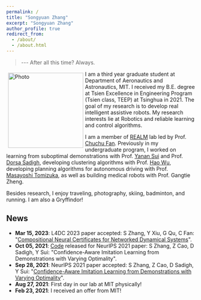 ```yaml
---
permalink: /
title: "Songyuan Zhang"
excerpt: "Songyuan Zhang"
author_profile: true
redirect_from: 
  - /about/
  - /about.html
---
```


> --- After all this time? Always.

<p>
  <img src="https://syzhang092218-source.github.io/files/syzhang.jpg?raw=true" alt="Photo" style="width: 200px;" hspace="5" vspace="5" align="left"/> 
  I am a third year graduate student at Department of Aeronautics and Astronautics, MIT. I received my B.E. degree at Tsien Excellence in Engineering Program (Tsien class, TEEP) at Tsinghua in 2021. The goal of my research is to develop real intelligent assistive robots. My research interests lie at Robotics and reliable learning and control algorithms.
</p>


I am a member of [REALM](http://realm.mit.edu/) lab led by Prof. [Chuchu Fan](https://chuchu.mit.edu/). Previously in my undergraduate program, I worked on learning from suboptimal demonstrations with Prof. [Yanan Sui](https://www.yanansui.com/) and Prof. [Dorsa Sadigh](https://dorsa.fyi/), developing clustering algorithms with Prof. [Hao Wu](https://haowu1983.github.io/), developing planning algorithms for autonomous driving with Prof. [Masayoshi Tomizuka](https://msc.berkeley.edu/people/tomizuka.html), as well as building medical robots with Prof. Gangtie Zheng. 

Besides research, I enjoy traveling, photography, skiing, badminton, and running. I am also a Gryffindor!



## News

- **Mar 15, 2023**: L4DC 2023 paper accepted: S Zhang, Y Xiu, G Qu, C Fan: "[Compositional Neural Certificates for Networked Dynamical Systems](https://mit-realm.github.io/neuriss-website/)". 
- **Oct 05, 2021**: [Code](https://github.com/Stanford-ILIAD/Confidence-Aware-Imitation-Learning) released for NeurIPS 2021 paper: S Zhang, Z Cao, D Sadigh, Y Sui: "Confidence-Aware Imitation Learning from Demonstrations with Varying Optimality". 
- **Sep 28, 2021**: NeurIPS 2021 paper accepted: S Zhang, Z Cao, D Sadigh, Y Sui: "[Confidence-Aware Imitation Learning from Demonstrations with Varying Optimality](https://sites.google.com/view/cail/)". 
- **Aug 27, 2021**: First day in our lab at MIT physically! 
- **Feb 23, 2021**: I received an offer from MIT!
